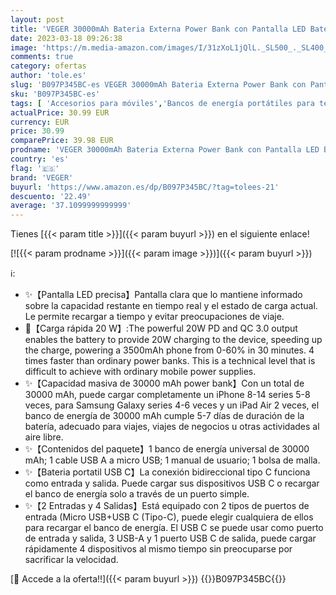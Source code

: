 ```yaml
---
layout: post
title: 'VEGER 30000mAh Bateria Externa Power Bank con Pantalla LED Bateria Portatil USB C Carga rapida PD 20W QC 3.0 con 2 Entradas y 4 Salidas Compatible con iPhone  Samsung  Huawei  Tableta y más.'
date: 2023-03-18 09:26:38
image: 'https://m.media-amazon.com/images/I/31zXoL1jQlL._SL500_._SL400_.jpg'
comments: true
category: ofertas
author: 'tole.es'
slug: 'B097P345BC-es VEGER 30000mAh Bateria Externa Power Bank con Pantalla LED...'
sku: 'B097P345BC-es'
tags: [ 'Accesorios para móviles','Bancos de energía portátiles para teléfonos móviles','Cargadores para móviles','Comunicación móvil y accesorios','Electrónica','iphone','veger','🇪🇸', ]
actualPrice: 30.99 EUR
currency: EUR
price: 30.99
comparePrice: 39.98 EUR
prodname: 'VEGER 30000mAh Bateria Externa Power Bank con Pantalla LED Bateria Portatil USB C Carga rapida PD 20W QC 3.0 con 2 Entradas y 4 Salidas Compatible con iPhone  Samsung  Huawei  Tableta y más.'
country: 'es'
flag: '🇪🇸'
brand: 'VEGER'
buyurl: 'https://www.amazon.es/dp/B097P345BC/?tag=tolees-21'
descuento: '22.49'
average: '37.1099999999999'
---
```


Tienes [{{< param title >}}]({{< param buyurl >}}) en el siguiente enlace!

[![{{< param prodname >}}]({{< param image >}})]({{< param buyurl >}})

ℹ️:

- ✨【Pantalla LED precisa】Pantalla clara que lo mantiene informado sobre la capacidad restante en tiempo real y el estado de carga actual. Le permite recargar a tiempo y evitar preocupaciones de viaje.
- 💖【Carga rápida 20 W】:The powerful 20W PD and QC 3.0 output enables the battery to provide 20W charging to the device, speeding up the charge, powering a 3500mAh phone from 0-60% in 30 minutes. 4 times faster than ordinary power banks. This is a technical level that is difficult to achieve with ordinary mobile power supplies.
- ✨【Capacidad masiva de 30000 mAh power bank】Con un total de 30000 mAh, puede cargar completamente un iPhone 8-14 series 5-8 veces, para Samsung Galaxy series 4-6 veces y un iPad Air 2 veces, el banco de energía de 30000 mAh cumple 5-7 días de duración de la batería, adecuado para viajes, viajes de negocios u otras actividades al aire libre.
- ✨【Contenidos del paquete】1 banco de energía universal de 30000 mAh; 1 cable USB A a micro USB; 1 manual de usuario; 1 bolsa de malla.
- ✨【Bateria portatil USB C】La conexión bidireccional tipo C funciona como entrada y salida. Puede cargar sus dispositivos USB C o recargar el banco de energía solo a través de un puerto simple.
- ✨【2 Entradas y 4 Salidas】Está equipado con 2 tipos de puertos de entrada (Micro USB+USB C (Tipo-C), puede elegir cualquiera de ellos para recargar el banco de energía. El USB C se puede usar como puerto de entrada y salida, 3 USB-A y 1 puerto USB C de salida, puede cargar rápidamente 4 dispositivos al mismo tiempo sin preocuparse por sacrificar la velocidad.

[🛒 Accede a la oferta!!]({{< param buyurl >}})
{{<world>}}B097P345BC{{</world>}}
